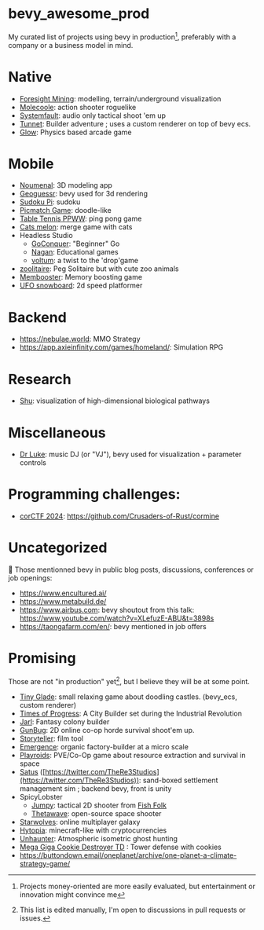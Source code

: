 # bevy_awesome_prod
My curated list of projects using bevy in production[^1], preferably with a company or a business model in mind.

# Native
- [Foresight Mining](https://www.foresightmining.com/): modelling, terrain/underground visualization
- [Molecoole](https://store.steampowered.com/app/1792170/Molecoole/): action shooter roguelike
- [Systemfault](https://www.lightsout.games/systemfault): audio only tactical shoot 'em up
- [Tunnet](https://store.steampowered.com/app/2286390/Tunnet/): Builder adventure ; uses a custom renderer on top of bevy ecs.
- [Glow](https://store.steampowered.com/app/2896110/GLOW/): Physics based arcade game

# Mobile
- [Noumenal](https://noumenal.app/): 3D modeling app
- [Geoguessr](https://apps.apple.com/app/geoguessr/id1049876497): bevy used for 3d rendering
- [Sudoku Pi](https://apps.apple.com/us/app/sudoku-pi/id6467504425): sudoku
- [Picmatch Game](https://apps.apple.com/us/app/picmatch-game/id6450262296): doodle-like
- [Table Tennis PPWW](https://apps.apple.com/app/id1670037131): ping pong game
- [Cats melon](https://apps.apple.com/fr/app/cats-melon/id6478646325): merge game with cats
- Headless Studio
  - [GoConquer](https://play.google.com/store/apps/details?id=studio.headless.goconquer): "Beginner" Go
  - [Nagan](https://play.google.com/store/apps/details?id=studio.headless.nagan): Educational games
  - [voltum](https://play.google.com/store/apps/details?id=studio.headless.voltum): a twist to the 'drop'game
- [zoolitaire](https://apps.apple.com/app/zoolitaire/id6479218498): Peg Solitaire but with cute zoo animals
- [Membooster](https://apps.apple.com/gb/app/membooster/id6478470117): Memory boosting game
- [UFO snowboard](https://apps.apple.com/us/app/ufo-snowboard/id6474542185): 2d speed platformer
 
# Backend
- https://nebulae.world: MMO Strategy
- https://app.axieinfinity.com/games/homeland/: Simulation RPG

# Research
- [Shu](https://doi.org/10.1093/bioinformatics/btae140): visualization of high-dimensional biological pathways

# Miscellaneous
- [Dr Luke](https://github.com/DrLuke): music DJ (or "VJ"), bevy used for visualization + parameter controls

# Programming challenges:
- [corCTF 2024](https://ctftime.org/event/2282/): https://github.com/Crusaders-of-Rust/cormine

# Uncategorized
:shrug: Those mentionned bevy in public blog posts, discussions, conferences or job openings:
- https://www.encultured.ai/
- https://www.metabuild.de/
- https://www.airbus.com: bevy shoutout from this talk: https://www.youtube.com/watch?v=XLefuzE-ABU&t=3898s
- https://taongafarm.com/en/: bevy mentioned in job offers

# Promising
Those are not "in production" yet[^2], but I believe they will be at some point.

- [Tiny Glade](https://store.steampowered.com/app/2198150/Tiny_Glade/): small relaxing game about doodling castles. (bevy_ecs, custom renderer)
- [Times of Progress](https://store.steampowered.com/app/2628450/Times_of_Progress/): A City Builder set during the Industrial Revolution
- [Jarl](https://www.jarl-game.com/): Fantasy colony builder
- [GunBug](https://gunbug.xyz/): 2D online co-op horde survival shoot'em up.
- [Storyteller](https://storyteller.ai/): film tool
- [Emergence](https://github.com/leafwing-studios/emergence): organic factory-builder at a micro scale
- [Playroids](https://playroids.com/): PVE/Co-Op game about resource extraction and survival in space
- [Satus](https://www.re3studios.com/) ([https://twitter.com/TheRe3Studios](https://twitter.com/TheRe3Studios)): sand-boxed settlement management sim ; backend bevy, front is unity 
- SpicyLobster
  - [Jumpy](https://fishfolk.org/games/jumpy/): tactical 2D shooter from [Fish Folk](https://fishfolk.org/)
  - [Thetawave](https://metalmancy.itch.io/thetawave): open-source space shooter
- [Starwolves](https://gitlab.starwolves.io/starwolves/space): online multiplayer galaxy
- [Hytopia](https://hytopia.com/): minecraft-like with cryptocurrencies
- [Unhaunter](https://github.com/deavid/unhaunter/): Atmospheric isometric ghost hunting
- [Mega Giga Cookie Destroyer TD](https://store.steampowered.com/app/2283070/Mega_Giga_Cookie_Destroyer_TD/) : Tower defense with cookies
- https://buttondown.email/oneplanet/archive/one-planet-a-climate-strategy-game/


[^1]: Projects money-oriented are more easily evaluated, but entertainment or innovation might convince me
[^2]: This list is edited manually, I'm open to discussions in pull requests or issues.
